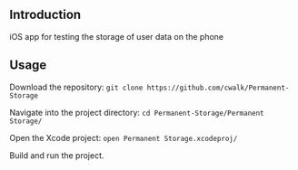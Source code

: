 ## Introduction

iOS app for testing the storage of user data on the phone

## Usage

Download the repository: `git clone https://github.com/cwalk/Permanent-Storage`

Navigate into the project directory: `cd Permanent-Storage/Permanent Storage/`

Open the Xcode project: `open Permanent Storage.xcodeproj/`

Build and run the project.
